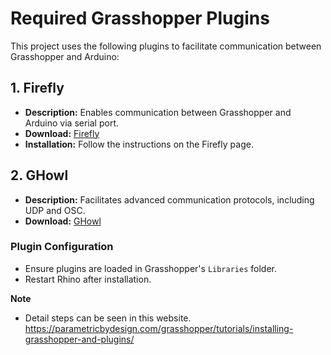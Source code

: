 # Required Grasshopper Plugins

This project uses the following plugins to facilitate communication between Grasshopper and Arduino:

## 1. Firefly
- **Description:** Enables communication between Grasshopper and Arduino via serial port.
- **Download:** [Firefly](https://www.food4rhino.com/en/app/firefly)
- **Installation:** Follow the instructions on the Firefly page.

## 2. GHowl
- **Description:** Facilitates advanced communication protocols, including UDP and OSC.
- **Download:** [GHowl](https://www.food4rhino.com/en/app/ghowl)

### Plugin Configuration
- Ensure plugins are loaded in Grasshopper's `Libraries` folder.
- Restart Rhino after installation.

**Note**
- Detail steps can be seen in this website. https://parametricbydesign.com/grasshopper/tutorials/installing-grasshopper-and-plugins/
